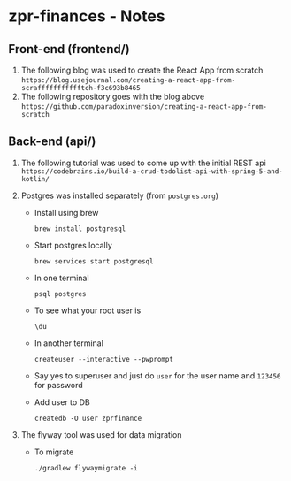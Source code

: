 # zpr-finances - Notes


## Front-end (frontend/)
1. The following blog was used to create the React App from scratch
`https://blog.usejournal.com/creating-a-react-app-from-scraffffffffffftch-f3c693b8465`
2. The following repository goes with the blog above
`https://github.com/paradoxinversion/creating-a-react-app-from-scratch`


## Back-end (api/)

1. The following tutorial was used to come up with the initial REST api
`https://codebrains.io/build-a-crud-todolist-api-with-spring-5-and-kotlin/`

2. Postgres was installed separately (from `postgres.org`)

    - Install using brew

      `brew install postgresql`

    - Start postgres locally

      `brew services start postgresql`
    
    - In one terminal
    
      `psql postgres`
    
    - To see what your root user is
        
      `\du`
    
    - In another terminal
    
      `createuser --interactive --pwprompt`
    
    - Say yes to superuser and just do `user` for the user name and `123456` for password
    
    - Add user to DB
    
      `createdb -O user zprfinance`

3. The flyway tool was used for data migration

   - To migrate 

     `./gradlew flywaymigrate -i`

